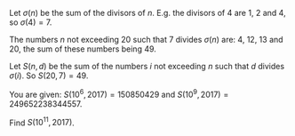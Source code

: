 Let $\sigma(n)$ be the sum of the divisors of $n$.
E.g. the divisors of $4$ are $1$, $2$ and $4$, so $\sigma(4)=7$.


The numbers $n$ not exceeding $20$ such that $7$ divides  $\sigma(n)$ are:  $4$, $12$, $13$ and $20$, the sum of these numbers being $49$.


Let $S(n, d)$ be the sum of the numbers $i$ not exceeding $n$ such that $d$ divides $\sigma(i)$.
So $S(20 , 7)=49$.


You are given: $S(10^6,2017)=150850429$ and $S(10^9, 2017)=249652238344557$.


Find $S(10^{11}, 2017)$.